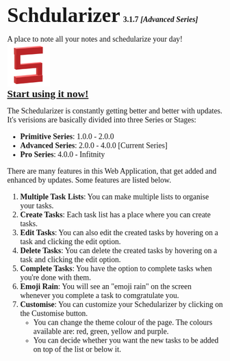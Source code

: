 <link
      href="https://fonts.googleapis.com/css2?family=Nunito:ital,wght@0,200;0,300;0,400;0,600;0,700;0,800;0,900;1,200;1,300;1,400;1,600;1,700;1,800;1,900&display=swap"
      rel="stylesheet">
<font face="Nunito">

# <font size="7">Schdularizer</font> <font size="4">3.1.7 *[Advanced Series]*</font>
<font size="4">A place to note all your notes and schedularize your day!</font>
<br>
<img src="./public/logo.png" style="height: 100px;" draggable="false"><br>
<font size="4" style="font-size: 24px;">
**[Start using it now!](https://mtti-web.github.io/schedularizer/)**
</font>
<br><br>
<font size="4">
The Schedularizer is constantly getting better and better with updates.
It's verisions are basically divided into three Series or Stages:
</font>
<font size="4">

- **Primitive Series**: 1.0.0 - 2.0.0
- **Advanced Series**: 2.0.0 - 4.0.0 [Current Series]
- **Pro Series**: 4.0.0 - Infitnity

</font>

<font size="4">
There are many features in this Web Application, that get added and enhanced by updates. Some features are listed below.
</font>
<font size="4">

1. **Multiple Task Lists**: You can make multiple lists to organise your tasks.
2. **Create Tasks**: Each task list has a place where you can create tasks.
3. **Edit Tasks**: You can also edit the created tasks by hovering on a task and clicking the edit option.
4. **Delete Tasks**: You can delete the created tasks by hovering on a task and clicking the edit option.
5. **Complete Tasks**: You have the option to complete tasks when you're done with them.
6. **Emoji Rain**: You will see an "emoji rain" on the screen whenever you complete a task to comgratulate you.
7. **Customise**: You can customize your Schedularizer by clicking on the Customise button.
    - You can change the theme colour of the page. The colours available are: red, green, yellow and purple.
    - You can decide whether you want the new tasks to be added on top of the list or below it.

</font>
</font>